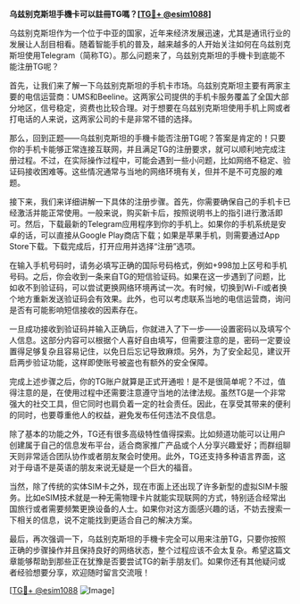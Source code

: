 **乌兹别克斯坦手機卡可以註冊TG嗎？[[TG💪+ @esim1088](https://t.me/s/esim1088)]**

乌兹别克斯坦作为一个位于中亚的国家，近年来经济发展迅速，尤其是通讯行业的发展让人刮目相看。随着智能手机的普及，越来越多的人开始关注如何在乌兹别克斯坦使用Telegram（简称TG）。那么问题来了，乌兹别克斯坦的手機卡到底能不能注册TG呢？

首先，让我们来了解一下乌兹别克斯坦的手机卡市场。乌兹别克斯坦主要有两家主要的电信运营商：UMS和Beeline。这两家公司提供的手机卡服务覆盖了全国大部分地区，信号稳定，资费也比较合理。对于想要在乌兹别克斯坦使用手机上网或者打电话的人来说，这两家公司的卡是非常不错的选择。

那么，回到正题——乌兹别克斯坦的手機卡能否注册TG呢？答案是肯定的！只要你的手机卡能够正常连接互联网，并且满足TG的注册要求，就可以顺利地完成注册过程。不过，在实际操作过程中，可能会遇到一些小问题，比如网络不稳定、验证码接收困难等。这些情况通常与当地的网络环境有关，但并不是不可克服的难题。

接下来，我们来详细讲解一下具体的注册步骤。首先，你需要确保自己的手机卡已经激活并能正常使用。一般来说，购买新卡后，按照说明书上的指引进行激活即可。然后，下载最新的Telegram应用程序到你的手机上。如果你的手机系统是安卓的话，可以直接从Google Play商店下载；如果是苹果手机，则需要通过App Store下载。下载完成后，打开应用并选择“注册”选项。

在输入手机号码时，请务必填写正确的国际号码格式，例如+998加上区号和手机号码。之后，你会收到一条来自TG的短信验证码。如果在这一步遇到了问题，比如收不到验证码，可以尝试更换网络环境再试一次。有时候，切换到Wi-Fi或者换个地方重新发送验证码会有效果。此外，也可以考虑联系当地的电信运营商，询问是否有可能影响短信接收的因素存在。

一旦成功接收到验证码并输入正确后，你就进入了下一步——设置密码以及填写个人信息。这部分内容可以根据个人喜好自由填写，但需要注意的是，密码一定要设置得足够复杂且容易记住，以免日后忘记导致麻烦。另外，为了安全起见，建议开启两步验证功能，这样即使账号被盗也有额外的安全保障。

完成上述步骤之后，你的TG账户就算是正式开通啦！是不是很简单呢？不过，值得注意的是，在使用过程中还需要注意遵守当地的法律法规。虽然TG是一个非常强大的社交工具，但它同时也肩负着一定的社会责任。因此，在享受其带来的便利的同时，也要尊重他人的权益，避免发布任何违法不良信息。

除了基本的功能之外，TG还有很多高级特性值得探索。比如频道功能可以让用户创建属于自己的信息发布平台，适合商家推广产品或个人分享兴趣爱好；而群组聊天则非常适合团队协作或者朋友聚会时使用。此外，TG还支持多种语言界面，这对于母语不是英语的朋友来说无疑是一个巨大的福音。

当然，除了传统的实体SIM卡之外，现在市面上还出现了许多新型的虚拟SIM卡服务。比如eSIM技术就是一种无需物理卡片就能实现联网的方式，特别适合经常出国旅行或者需要频繁更换设备的人士。如果你对这方面感兴趣的话，不妨去搜索一下相关的信息，说不定能找到更适合自己的解决方案。

最后，再次强调一下，乌兹别克斯坦的手機卡完全可以用来注册TG，只要你按照正确的步骤操作并且保持良好的网络状态，整个过程应该不会太复杂。希望这篇文章能够帮助到那些正在犹豫是否要尝试TG的新手朋友们。如果你还有其他疑问或者经验想要分享，欢迎随时留言交流哦！

[[TG💪+ @esim1088](https://t.me/s/esim1088) ![Image](https://i.postimg.cc/4NQfJmqS/Snipaste-2025-05-13-00-14-12.png)]